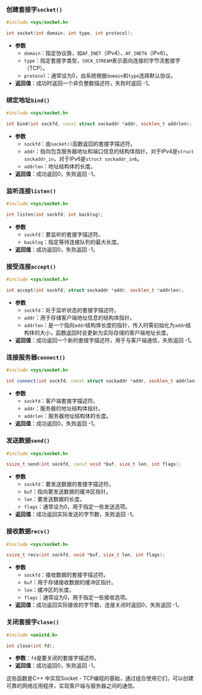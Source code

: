 ﻿

### 创建套接字`socket()`
```cpp
#include <sys/socket.h>

int socket(int domain, int type, int protocol);
```
- **参数**
    - `domain`：指定协议族，如`AF_INET`（IPv4）、`AF_INET6`（IPv6）。
    - `type`：指定套接字类型，`SOCK_STREAM`表示面向连接的字节流套接字（TCP）。
    - `protocol`：通常设为0，由系统根据`domain`和`type`选择默认协议。
- **返回值**：成功时返回一个非负整数描述符，失败时返回 -1。

### 绑定地址`bind()`
```cpp
#include <sys/socket.h>

int bind(int sockfd, const struct sockaddr *addr, socklen_t addrlen);
```
- **参数**
    - `sockfd`：由`socket()`函数返回的套接字描述符。
    - `addr`：指向包含服务器地址和端口信息的结构体指针，对于IPv4是`struct sockaddr_in`，对于IPv6是`struct sockaddr_in6`。
    - `addrlen`：地址结构体的长度。
- **返回值**：成功返回0，失败返回 -1。

### 监听连接`listen()`
```cpp
#include <sys/socket.h>

int listen(int sockfd, int backlog);
```
- **参数**
    - `sockfd`：要监听的套接字描述符。
    - `backlog`：指定等待连接队列的最大长度。
- **返回值**：成功返回0，失败返回 -1。

### 接受连接`accept()`
```cpp
#include <sys/socket.h>

int accept(int sockfd, struct sockaddr *addr, socklen_t *addrlen);
```
- **参数**
    - `sockfd`：处于监听状态的套接字描述符。
    - `addr`：用于存储客户端地址信息的结构体指针。
    - `addrlen`：是一个指向`addr`结构体长度的指针，传入时需初始化为`addr`结构体的大小，函数返回时会更新为实际存储的客户端地址长度。
- **返回值**：成功返回一个新的套接字描述符，用于与客户端通信，失败返回 -1。

### 连接服务器`connect()`
```cpp
#include <sys/socket.h>

int connect(int sockfd, const struct sockaddr *addr, socklen_t addrlen);
```
- **参数**
    - `sockfd`：客户端套接字描述符。
    - `addr`：服务器的地址结构体指针。
    - `addrlen`：服务器地址结构体的长度。
- **返回值**：成功返回0，失败返回 -1。

### 发送数据`send()`
```cpp
#include <sys/socket.h>

ssize_t send(int sockfd, const void *buf, size_t len, int flags);
```
- **参数**
    - `sockfd`：要发送数据的套接字描述符。
    - `buf`：指向要发送数据的缓冲区指针。
    - `len`：要发送数据的长度。
    - `flags`：通常设为0，用于指定一些发送选项。
- **返回值**：成功返回实际发送的字节数，失败返回 -1。

### 接收数据`recv()`
```cpp
#include <sys/socket.h>

ssize_t recv(int sockfd, void *buf, size_t len, int flags);
```
- **参数**
    - `sockfd`：接收数据的套接字描述符。
    - `buf`：用于存储接收数据的缓冲区指针。
    - `len`：缓冲区的长度。
    - `flags`：通常设为0，用于指定一些接收选项。
- **返回值**：成功返回实际接收的字节数，连接关闭时返回0，失败返回 -1。

### 关闭套接字`close()`
```cpp
#include <unistd.h>

int close(int fd);
```
- **参数**：`fd`是要关闭的套接字描述符。
- **返回值**：成功返回0，失败返回 -1。

这些函数是C++ 中实现Socket - TCP编程的基础，通过组合使用它们，可以创建可靠的网络应用程序，实现客户端与服务器之间的通信。
